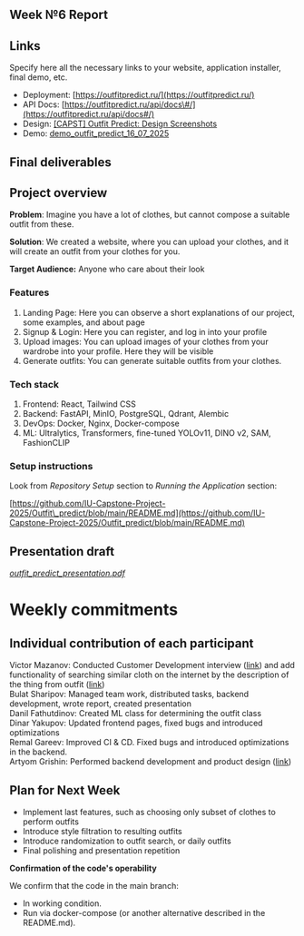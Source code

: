 ## **Week №6 Report**

## **Links**

Specify here all the necessary links to your website, application installer, final demo, etc.

* Deployment: [https://outfitpredict.ru/](https://outfitpredict.ru/)  
* API Docs: [https://outfitpredict.ru/api/docs\#/](https://outfitpredict.ru/api/docs#/)  
* Design: [\[CAPST\] Outfit Predict: Design Screenshots](https://drive.google.com/drive/folders/1RgxqnDQA1F4scbUIOTpxkfgz6KNdx-LE?usp=sharing)  
* Demo: [demo\_outfit\_predict\_16\_07\_2025](https://drive.google.com/file/d/1BBsZ2nXdcEKEWO2KuaXyvkaVg9NgMkNV/view?usp=sharing)

## **Final deliverables**

## **Project overview**

**Problem**: Imagine you have a lot of clothes, but cannot compose a suitable outfit from these.

**Solution**: We created a website, where you can upload your clothes, and it will create an outfit from your clothes for you.

**Target Audience:** Anyone who care about their look

### **Features**

1. Landing Page: Here you can observe a short explanations of our project, some examples, and about page  
1. Signup & Login: Here you can register, and log in into your profile  
2. Upload images: You can upload images of your clothes from your wardrobe into your profile. Here they will be visible  
3. Generate outfits: You can generate suitable outfits from your clothes.

### **Tech stack**

1. Frontend: React, Tailwind CSS  
2. Backend: FastAPI, MinIO, PostgreSQL, Qdrant, Alembic  
3. DevOps: Docker, Nginx, Docker-compose  
4. ML: Ultralytics, Transformers, fine-tuned YOLOv11, DINO v2, SAM, FashionCLIP

### **Setup instructions**

Look from *Repository Setup* section to *Running the Application* section:

[https://github.com/IU-Capstone-Project-2025/Outfit\_predict/blob/main/README.md](https://github.com/IU-Capstone-Project-2025/Outfit_predict/blob/main/README.md)

## **Presentation draft**

*[outfit\_predict\_presentation.pdf](https://drive.google.com/file/d/10qfMN1IJh5XMFEp-9bmuJ7ugt7rDW8Vw/view?usp=sharing)*

# **Weekly commitments**

## **Individual contribution of each participant**

Victor Mazanov: Conducted Customer Development interview ([link](https://www.notion.so/CustDev-for-Week-6-21d5a218c5d5807da8a2d1e3306cf45c)) and add functionality of searching similar cloth on the internet by the description of the thing from outfit ([link](https://github.com/IU-Capstone-Project-2025/Outfit_predict/commit/2c0b18b213936c5ce5e2776bb0105c4f92725c40))  
Bulat Sharipov: Managed team work, distributed tasks, backend development, wrote report, created presentation  
Danil Fathutdinov: Created ML class for determining the outfit class  
Dinar Yakupov: Updated frontend pages, fixed bugs and introduced optimizations  
Remal Gareev: Improved CI & CD. Fixed bugs and introduced optimizations in the backend.  
Artyom Grishin: Performed backend development and product design ([link](https://www.notion.so/Product-Design-for-week-6-232a795c445f8015af78dc284ffcc368?source=copy_link))

## **Plan for Next Week**

- Implement last features, such as choosing only subset of clothes to perform outfits  
- Introduce style filtration to resulting outfits  
- Introduce randomization to outfit search, or daily outfits  
- Final polishing and presentation repetition

**Confirmation of the code's operability**

We confirm that the code in the main branch:

- In working condition.  
- Run via docker-compose (or another alternative described in the README.md).

